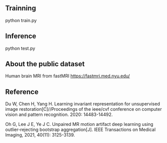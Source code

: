 ## Trainning
python train.py

## Inference
python test.py

## About the public dataset
Human brain MRI from fastMRI <https://fastmri.med.nyu.edu/>

## Reference
Du W, Chen H, Yang H. Learning invariant representation for unsupervised image restoration[C]//Proceedings of the ieee/cvf conference on computer vision and pattern recognition. 2020: 14483-14492.

Oh G, Lee J E, Ye J C. Unpaired MR motion artifact deep learning using outlier-rejecting bootstrap aggregation[J]. IEEE Transactions on Medical Imaging, 2021, 40(11): 3125-3139.
